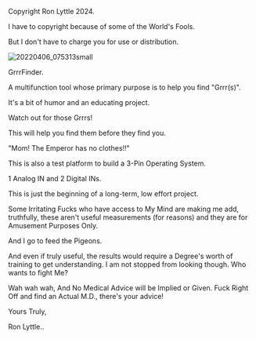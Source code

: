 
Copyright Ron Lyttle 2024.

I have to copyright because of some of the World's Fools.

But I don't have to charge you for use or distribution.


![20220406_075313small](https://user-images.githubusercontent.com/92828067/161976248-6f9ea80f-d6ec-47f5-91c9-0bc54312ef3e.jpg)


GrrrFinder.

A multifunction tool whose primary purpose is to help you find "Grrr(s)".

It's a bit of humor and an educating project.

Watch out for those Grrrs!

This will help you find them before they find you.

"Mom! The Emperor has no clothes!!"


This is also a test platform to build a 3-Pin Operating System.

1 Analog IN and 2 Digital INs.

This is just the beginning of a long-term, low effort project.


Some Irritating Fucks who have access to My Mind are making me add, truthfully, these aren't useful measurements (for reasons) and they are for Amusement Purposes Only.

And I go to feed the Pigeons.

And even if truly useful, the results would require a Degree's worth of training to get understanding. I am not stopped from looking though. Who wants to fight Me?

Wah wah wah, And No Medical Advice will be Implied or Given. Fuck Right Off and find an Actual M.D., there's your advice!


Yours Truly,

Ron Lyttle..
